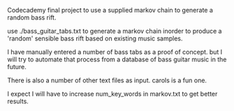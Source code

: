 Codecademy final project to use a supplied markov chain to generate a random bass rift.

use ./bass_guitar_tabs.txt to generate a markov chain inorder to produce a 'random' sensible bass rift based on existing music samples.

I have manually entered a number of bass tabs as a proof of concept.  but I will try to automate that process from a database of bass guitar music in the future.

There is also a number of other text files as input.  carols is a fun one.

I expect I will have to increase num_key_words in markov.txt to get better results.